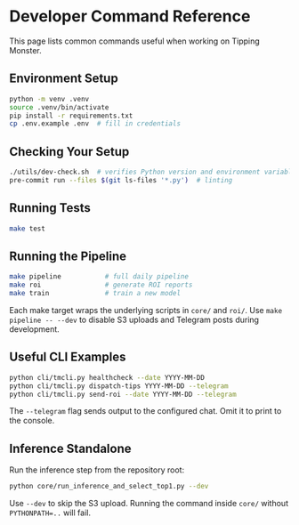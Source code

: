 # Developer Command Reference

This page lists common commands useful when working on Tipping Monster.

## Environment Setup

```bash
python -m venv .venv
source .venv/bin/activate
pip install -r requirements.txt
cp .env.example .env  # fill in credentials
```

## Checking Your Setup

```bash
./utils/dev-check.sh  # verifies Python version and environment variables
pre-commit run --files $(git ls-files '*.py')  # linting
```

## Running Tests

```bash
make test
```

## Running the Pipeline

```bash
make pipeline           # full daily pipeline
make roi                # generate ROI reports
make train              # train a new model
```

Each make target wraps the underlying scripts in `core/` and `roi/`.
Use `make pipeline -- --dev` to disable S3 uploads and Telegram posts during development.

## Useful CLI Examples

```bash
python cli/tmcli.py healthcheck --date YYYY-MM-DD
python cli/tmcli.py dispatch-tips YYYY-MM-DD --telegram
python cli/tmcli.py send-roi --date YYYY-MM-DD --telegram
```

The `--telegram` flag sends output to the configured chat. Omit it to print to the console.

## Inference Standalone

Run the inference step from the repository root:

```bash
python core/run_inference_and_select_top1.py --dev
```

Use `--dev` to skip the S3 upload.
Running the command inside `core/` without `PYTHONPATH=..` will fail.
